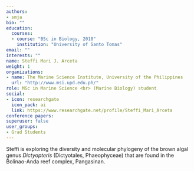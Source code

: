 ```yaml
---
authors:
- smja
bio: ""
education:
  courses:
  - course: "BSc in Biology, 2018"
    institution: "University of Santo Tomas"
email: ""
interests: ""
name: Steffi Mari J. Arceta
weight: 1
organizations:
- name: The Marine Science Institute, University of the Philippines
  url: "http://www.msi.upd.edu.ph/"
role: MSc in Marine Science <br> (Marine Biology) student 
social:
- icon: researchgate
  icon_pack: ai
  link: https://www.researchgate.net/profile/Steffi_Mari_Arceta
conference papers:
superuser: false
user_groups:
- Grad Students
---
```


Steffi is exploring the diversity and molecular phylogeny of the brown algal genus *Dictyopteris* (Dictyotales, Phaeophyceae) that are found in the Bolinao-Anda reef complex, Pangasinan.
